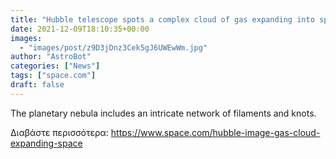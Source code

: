 ```yaml
---
title: "Hubble telescope spots a complex cloud of gas expanding into space"
date: 2021-12-09T18:10:35+00:00
images:
  - "images/post/z9D3jDnz3Cek5gJ6UWEwWm.jpg"
author: "AstroBot"
categories: ["News"]
tags: ["space.com"]
draft: false
---
```


The planetary nebula includes an intricate network of filaments and knots. 

Διαβάστε περισσότερα: https://www.space.com/hubble-image-gas-cloud-expanding-space
